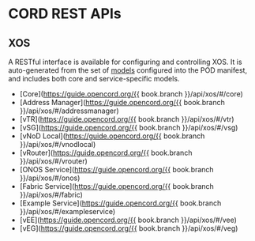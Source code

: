 # CORD REST APIs

## XOS

A RESTful interface is available for configuring and controlling XOS. It is 
auto-generated from the set of [models](xos/README.md) configured 
into the POD manifest, and includes both core and service-specific models.

* [Core](https://guide.opencord.org/{{ book.branch }}/api/xos/#/core)
* [Address Manager](https://guide.opencord.org/{{ book.branch }}/api/xos/#/addressmanager)
* [vTR](https://guide.opencord.org/{{ book.branch }}/api/xos/#/vtr)
* [vSG](https://guide.opencord.org/{{ book.branch }}/api/xos/#/vsg)
* [vNoD Local](https://guide.opencord.org/{{ book.branch }}/api/xos/#/vnodlocal)
* [vRouter](https://guide.opencord.org/{{ book.branch }}/api/xos/#/vrouter)
* [ONOS Service](https://guide.opencord.org/{{ book.branch }}/api/xos/#/onos)
* [Fabric Service](https://guide.opencord.org/{{ book.branch }}/api/xos/#/fabric)
* [Example Service](https://guide.opencord.org/{{ book.branch }}/api/xos/#/exampleservice)
* [vEE](https://guide.opencord.org/{{ book.branch }}/api/xos/#/vee)
* [vEG](https://guide.opencord.org/{{ book.branch }}/api/xos/#/veg)
